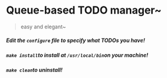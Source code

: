 # Queue-based TODO manager~
> easy and elegant~ 

##### Edit the `configure` file to specify what TODOs you have!
##### ```make install```to install at ```/usr/local/bin```on your machine!
##### ```make clean```to uninstall!
